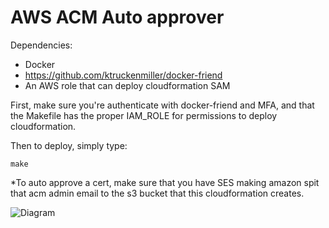 # AWS ACM Auto approver

Dependencies:
- Docker
- https://github.com/ktruckenmiller/docker-friend
- An AWS role that can deploy cloudformation SAM


First, make sure you're authenticate with docker-friend and MFA, and that the
Makefile has the proper IAM_ROLE for permissions to deploy cloudformation.

Then to deploy, simply type:

 `make`


*To auto approve a cert, make sure that you have SES making amazon spit that acm admin
email to the s3 bucket that this cloudformation creates.

![Diagram](https://cloudcraft.co/view/e0bdbc36-b737-4a48-adf4-24d484ef0740?key=p7vDw9bhwD7LLvZ_6VZxTg)


